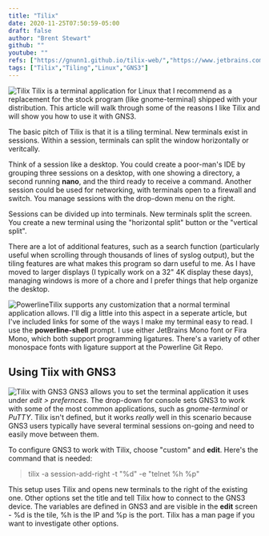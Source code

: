 ```yaml
---
title: "Tilix"
date: 2020-11-25T07:50:59-05:00
draft: false
author: "Brent Stewart"
github: ""
youtube: ""
refs: ["https://gnunn1.github.io/tilix-web/","https://www.jetbrains.com/lp/mono/","https://github.com/tonsky/FiraCode","https://github.com/b-ryan/powerline-shell","https://www.gns3.com"]
tags: ["Tilix","Tiling","Linux","GNS3"]
---
```

![Tilix](https://gnunn1.github.io/tilix-web/src/images/gallery/tilix-screenshot-3.png#floatright) Tilix is a terminal application for Linux that I recommend as a replacement for the stock program (like gnome-terminal) shipped with your distribution.  This article will walk through some of the reasons I like Tilix and will show you how to use it with GNS3.


The basic pitch of Tilix is that it is a tiling terminal.  New terminals exist in sessions.  Within a session, terminals can split the window horizontally or veritcally.

Think of a session like a desktop.  You could create a poor-man's IDE by grouping three sessions on a desktop, with one showing a directory, a second running __nano__, and the third ready to receive a command.  Another session could be used for networking, with terminals open to a firewall and switch.  You manage sessions with the drop-down menu on the right.

Sessions can be divided up into terminals.  New terminals split the screen.  You create a new terminal using the "horizontal split" button or the "vertical split".

There are a lot of additional features, such as a search function (particularly useful when scrolling through thousands of lines of syslog output), but the tiling features are what makes this program so darn useful to me.  As I have moved to larger displays (I typically work on a 32" 4K display these days), managing windows is more of a chore and I prefer things that help organize the desktop.

![Powerline](https://camo.githubusercontent.com/b0862287feb56d682f22cfa67bc43f5cfa2fd5b59fc291533be741015c6766af/68747470733a2f2f7261772e6769746875622e636f6d2f622d7279616e2f706f7765726c696e652d7368656c6c2f6d61737465722f626173682d706f7765726c696e652d73637265656e73686f742e706e67#floatleft)Tilix supports any customization that a normal terminal application allows.  I'll dig a little into this aspect in a seperate article, but I've included links for some of the ways I make my terminal easy to read.  I use the __powerline-shell__ prompt.  I use either JetBrains Mono font or Fira Mono, which both support programming ligatures.  There's a variety of other monospace fonts with ligature support at the Powerline Git Repo.

## Using Tiix with GNS3
![Tilix with GNS3](/Tilix_in_GNS3.png#floatright)
GNS3 allows you to set the terminal application it uses under _edit > prefernces_.  The drop-down for console sets GNS3 to work with some of the most common applications, such as _gnome-terminal_ or _PuTTY_.  Tilix isn't defined, but it works _really_ well in this scenario because GNS3 users typically have several terminal sessions on-going and need to easily move between them.

To configure GNS3 to work with Tilix, choose "custom" and __edit__.  Here's the command that is needed:

> tilix -a session-add-right -t "%d" -e "telnet %h %p"

This setup uses Tilix and opens new terminals to the right of the existing one.  Other options set the title and tell Tilix how to connect to the GNS3 device.  The variables are defined in GNS3 and are visible in the __edit__ screen - %d is the tile, %h is the IP and %p is the port. Tilix has a man page if you want to investigate other options.





